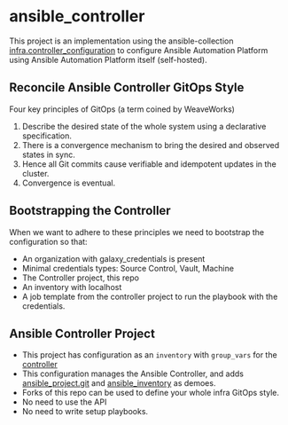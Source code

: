 # ansible_controller

This project is an implementation using the ansible-collection [infra.controller_configuration](https://galaxy.ansible.com/infra/controller_configuration) to configure Ansible Automation Platform using Ansible Automation Platform itself (self-hosted).

## Reconcile Ansible Controller GitOps Style

Four key principles of GitOps (a term coined by WeaveWorks)

1. Describe the desired state of the whole system using a declarative specification.
1. There is a convergence mechanism to bring the desired and observed states in sync.
1. Hence all Git commits cause verifiable and idempotent updates in the cluster.
1. Convergence is eventual.

## Bootstrapping the Controller

When we want to adhere to these principles we need to bootstrap the configuration so that:

- An organization with galaxy_credentials is present
- Minimal credentials types: Source Control, Vault, Machine
- The Controller project, this repo
- An inventory with localhost
- A job template from the controller project to run the playbook with the credentials.

## Ansible Controller Project

- This project has configuration as an `inventory` with `group_vars` for the [controller](https://github.com/playingfield/ansible_controller/tree/main/inventory/group_vars/controller)
- This configuration manages the Ansible Controller, and adds [ansible_project.git](https://github.com/playingfield/ansible_project) and [ansible_inventory](https://github.com/playingfield/ansible_inventory) as demoes.
- Forks of this repo can be used to define your whole infra GitOps style.
- No need to use the API
- No need to write setup playbooks.
